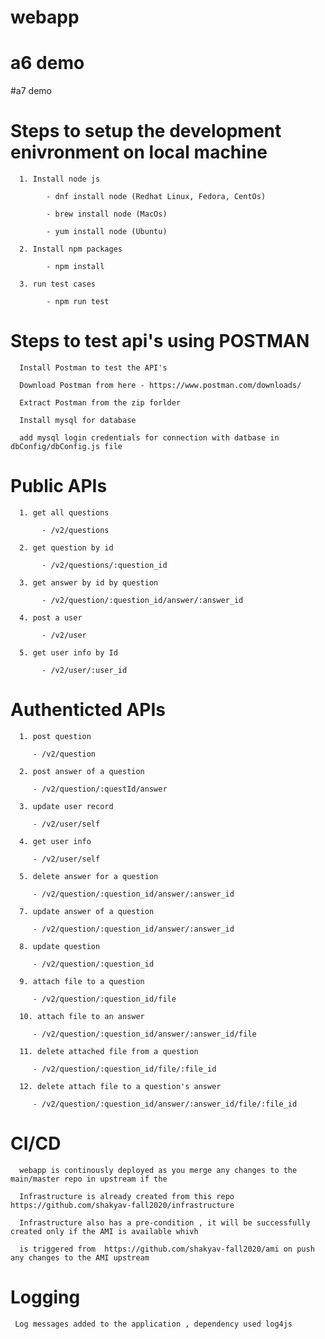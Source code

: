 # webapp
# a6 demo
#a7 demo


# Steps to setup the development enivronment on local machine

      1. Install node js 

            - dnf install node (Redhat Linux, Fedora, CentOs)

            - brew install node (MacOs)
            
            - yum install node (Ubuntu)

      2. Install npm packages 

            - npm install 

      3. run test cases

            - npm run test

# Steps to test api's using POSTMAN

      Install Postman to test the API's

      Download Postman from here - https://www.postman.com/downloads/

      Extract Postman from the zip forlder

      Install mysql for database

      add mysql login credentials for connection with datbase in dbConfig/dbConfig.js file

# Public APIs 

      1. get all questions

           - /v2/questions

      2. get question by id

           - /v2/questions/:question_id

      3. get answer by id by question

           - /v2/question/:question_id/answer/:answer_id

      4. post a user 

           - /v2/user
    
      5. get user info by Id

           - /v2/user/:user_id
   
# Authenticted APIs 

      1. post question

         - /v2/question

      2. post answer of a question

         - /v2/question/:questId/answer

      3. update user record

         - /v2/user/self

      4. get user info 

         - /v2/user/self

      5. delete answer for a question

         - /v2/question/:question_id/answer/:answer_id

      7. update answer of a question

         - /v2/question/:question_id/answer/:answer_id

      8. update question

         - /v2/question/:question_id

      9. attach file to a question

         - /v2/question/:question_id/file

      10. attach file to an answer
      
         - /v2/question/:question_id/answer/:answer_id/file
      
      11. delete attached file from a question
      
         - /v2/question/:question_id/file/:file_id
      
      12. delete attach file to a question's answer
      
         - /v2/question/:question_id/answer/:answer_id/file/:file_id


# CI/CD

      webapp is continously deployed as you merge any changes to the main/master repo in upstream if the

      Infrastructure is already created from this repo https://github.com/shakyav-fall2020/infrastructure

      Infrastructure also has a pre-condition , it will be successfully created only if the AMI is available whivh 

      is triggered from  https://github.com/shakyav-fall2020/ami on push any changes to the AMI upstream

# Logging

     Log messages added to the application , dependency used log4js
      
      
